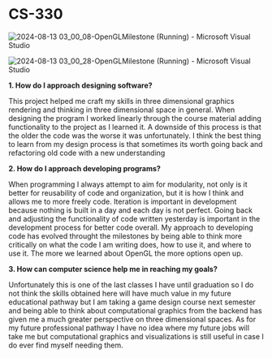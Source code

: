 # CS-330
![2024-08-13 03_00_08-OpenGLMilestone (Running) - Microsoft Visual Studio](https://github.com/user-attachments/assets/f5dea4fa-24ea-4a02-97be-8b6937809826)

![2024-08-13 03_00_28-OpenGLMilestone (Running) - Microsoft Visual Studio](https://github.com/user-attachments/assets/129371eb-f3ad-41c9-9fc7-96860850a3c3)

**1. How do I approach designing software?**

This project helped me craft my skills in three dimensional graphics rendering and thinking in three dimensional space in general. 
When designing the program I worked linearly through the course material adding functionality to the project as I learned it. 
A downside of this process is that the older the code was the worse it was unfortunately.
I think the best thing to learn from my design process is that sometimes its worth going back and refactoring old code with a new understanding

**2. How do I approach developing programs?**

When programming I always attempt to aim for modularity, not only is it better for reusability of code and organization, but it is how I think and allows me to more freely code.
Iteration is important in development because nothing is built in a day and each day is not perfect. Going back and adjusting the functionality of code written yesterday is important in the development process for better code overall.
My approach to developing code has evolved throught the milestones by being able to think more critically on what the code I am writing does, how to use it, and where to use it. The more we learned about OpenGL the more options open up.

**3. How can computer science help me in reaching my goals?**

Unfortunately this is one of the last classes I have until graduation so I do not think the skills obtained here will have much value in my future educational pathway
but I am taking a game design course next semester and being able to think about computational graphics from the backend has given me a much greater perspective on three dimensional spaces.
As for my future professional pathway I have no idea where my future jobs will take me but computational graphics and visualizations is still useful in case I do ever find myself needing them.
